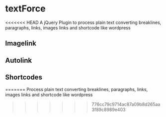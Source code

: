 textForce
=========

<<<<<<< HEAD
A jQuery Plugin to process plain text converting breaklines, paragraphs, links, images links and shortcode like wordpress

## Imagelink

## Autolink

## Shortcodes
=======
Process plain text converting breaklines, paragraphs, links, images links and shortcode like wordpress
>>>>>>> 776cc79c9714ac87a09b8d265aa3f89c8989e403
